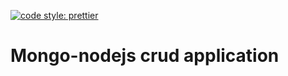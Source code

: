 [![code style: prettier](https://img.shields.io/badge/code_style-prettier-ff69b4.svg?style=flat-square)](https://github.com/prettier/prettier)
# Mongo-nodejs crud application 